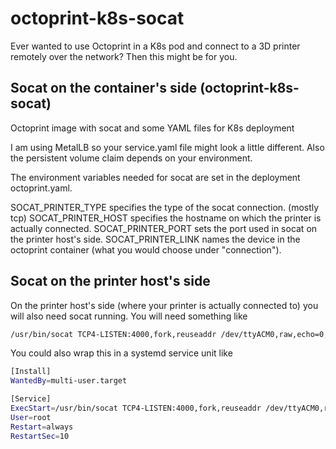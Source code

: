 # octoprint-k8s-socat
Ever wanted to use Octoprint in a K8s pod and connect to a 3D printer remotely over the network? Then this might be for you.

## Socat on the container's side (octoprint-k8s-socat)
Octoprint image with socat and some YAML files for K8s deployment

I am using MetalLB so your service.yaml file might look a little different. Also the persistent volume claim depends on your environment.

The environment variables needed for socat are set in the deployment octoprint.yaml.

SOCAT_PRINTER_TYPE specifies the type of the socat connection. (mostly tcp)
SOCAT_PRINTER_HOST specifies the hostname on which the printer is actually connected.
SOCAT_PRINTER_PORT sets the port used in socat on the printer host's side.
SOCAT_PRINTER_LINK names the device in the octoprint container (what you would choose under "connection").

## Socat on the printer host's side
On the printer host's side (where your printer is actually connected to) you will also need socat running.  You will need something like

```bash
/usr/bin/socat TCP4-LISTEN:4000,fork,reuseaddr /dev/ttyACM0,raw,echo=0,b115200
```

You could also wrap this in a systemd service unit like

```bash
[Install]
WantedBy=multi-user.target

[Service]
ExecStart=/usr/bin/socat TCP4-LISTEN:4000,fork,reuseaddr /dev/ttyACM0,raw,echo=0,b115200
User=root
Restart=always
RestartSec=10
```
